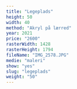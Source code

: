 ```yaml
---
title: "Legeplads"
height: 50
width: 40
method: "Akryl på lærred"
year: 2021
price: "2600"
rasterWidth: 1428
rasterHeight: 1794
fileName: "IMG_2578.JPG"
medie: "maleri"
show: "yes"
slug: "legeplads"
weight: "50"
---
```

